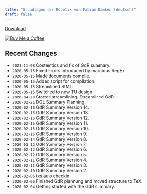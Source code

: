```yaml
---
title: "Grundlagen der Robotik von Fabian Damken (deutsch)"
draft: false
---
```


[Download](gdr-summary.pdf)

[![Buy Me a Coffee](https://img.buymeacoffee.com/button-api/?text=Buy%20Me%20a%20Coffee&emoji=&slug=fdamken&button_colour=FFDD00&font_colour=000000&font_family=Cookie&outline_colour=000000&coffee_colour=ffffff)](https://www.buymeacoffee.com/fdamken)

## Recent Changes
- `2021-11-08` Costemtics and fix of GdR summary.
- `2020-05-15` Fixed errors introduced by malicious RegEx.
- `2020-05-15` Made documents compile.
- `2020-05-15` Added script for compilation.
- `2020-05-15` Streamlined StML.
- `2020-05-15` Switched to new TU design.
- `2020-04-29` Started streamlining. Streamlined GdR.
- `2020-02-21` DGL Summary Planning.
- `2020-02-16` GdR Summary Version 14.
- `2020-02-15` GdR Summary Version 13.
- `2020-02-15` GdR Summary Version 12.
- `2020-02-15` GdR Summary Version 11.
- `2020-02-15` GdR Summary Version 10.
- `2020-02-15` GdR Summary Version 9.
- `2020-02-14` GdR Summary Version 8.
- `2020-02-12` GdR Summary Version 7.
- `2020-02-12` GdR Summary Version 6.
- `2020-02-12` GdR Summary Version 5.
- `2020-02-11` GdR Summary Version 4.
- `2020-02-11` GdR Summary Version 3.
- `2020-02-10` GdR Summary Version 2.
- `2020-02-06` txs auto checkin
- `2020-02-06` Finished GdR plannung and moved structure to TeX.
- `2020-02-04` Getting started with the GdR summary.
